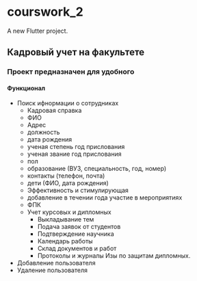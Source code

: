 # courswork_2

A new Flutter project.

 ## Кадровый учет на факультете
 ### Проект предназначен для удобного 
 
 #### Функционал
 * Поиск ифнормации о сотрудниках
    * Кадровая справка
     * ФИО
      * Адрес
      * должность
      * дата рождения
      * ученая степень год прислования
      * ученая звание год прислования
      * пол
      * образование (ВУЗ, специальность, год, номер)
      * контакты (телефон, почта)
      * дети (ФИО, дата рождения)
    * Эффективность и стимулирующая
     * добавление в течении года участие в мероприятиях
     * ФПК
   * Учет курсовых и дипломных
     * Выкладывание тем 
     * Подача заявок от студентов
     * Подтверждение научника
     * Календарь работы
     * Склад документов и работ
     * Протоколы и журналы Изы по защитам дипломных.
 * Добавление пользователя 
 * Удаление пользователя 
 

 
